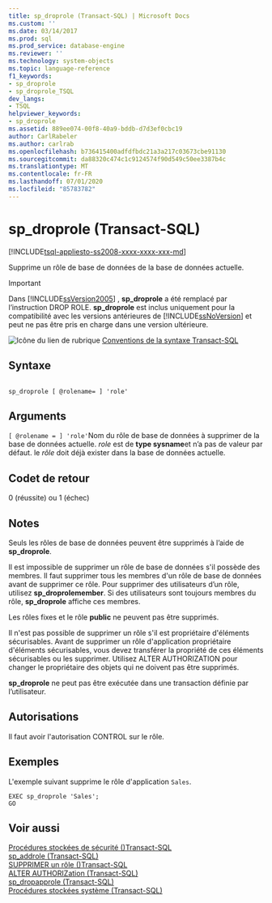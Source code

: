 ```yaml
---
title: sp_droprole (Transact-SQL) | Microsoft Docs
ms.custom: ''
ms.date: 03/14/2017
ms.prod: sql
ms.prod_service: database-engine
ms.reviewer: ''
ms.technology: system-objects
ms.topic: language-reference
f1_keywords:
- sp_droprole
- sp_droprole_TSQL
dev_langs:
- TSQL
helpviewer_keywords:
- sp_droprole
ms.assetid: 889ee074-00f8-40a9-bddb-d7d3ef0cbc19
author: CarlRabeler
ms.author: carlrab
ms.openlocfilehash: b736415400adfdfbdc21a3a217c03673cbe91130
ms.sourcegitcommit: da88320c474c1c9124574f90d549c50ee3387b4c
ms.translationtype: MT
ms.contentlocale: fr-FR
ms.lasthandoff: 07/01/2020
ms.locfileid: "85783782"
---
```

# <a name="sp_droprole-transact-sql"></a>sp_droprole (Transact-SQL)
[!INCLUDE[tsql-appliesto-ss2008-xxxx-xxxx-xxx-md](../../includes/applies-to-version/sqlserver.md)]

  Supprime un rôle de base de données de la base de données actuelle.  
  
> [!IMPORTANT]  
>  Dans [!INCLUDE[ssVersion2005](../../includes/ssversion2005-md.md)] , **sp_droprole** a été remplacé par l’instruction DROP ROLE. **sp_droprole** est inclus uniquement pour la compatibilité avec les versions antérieures de [!INCLUDE[ssNoVersion](../../includes/ssnoversion-md.md)] et peut ne pas être pris en charge dans une version ultérieure.  
  
 ![Icône du lien de rubrique](../../database-engine/configure-windows/media/topic-link.gif "Icône du lien de rubrique") [Conventions de la syntaxe Transact-SQL](../../t-sql/language-elements/transact-sql-syntax-conventions-transact-sql.md)  
  
## <a name="syntax"></a>Syntaxe  
  
```  
  
sp_droprole [ @rolename= ] 'role'  
```  
  
## <a name="arguments"></a>Arguments  
`[ @rolename = ] 'role'`Nom du rôle de base de données à supprimer de la base de données actuelle. *role* est de **type sysname**et n’a pas de valeur par défaut. le *rôle* doit déjà exister dans la base de données actuelle.  
  
## <a name="return-code-values"></a>Codet de retour  
 0 (réussite) ou 1 (échec)  
  
## <a name="remarks"></a>Notes  
 Seuls les rôles de base de données peuvent être supprimés à l’aide de **sp_droprole**.  
  
 Il est impossible de supprimer un rôle de base de données s'il possède des membres. Il faut supprimer tous les membres d'un rôle de base de données avant de supprimer ce rôle. Pour supprimer des utilisateurs d’un rôle, utilisez **sp_droprolemember**. Si des utilisateurs sont toujours membres du rôle, **sp_droprole** affiche ces membres.  
  
 Les rôles fixes et le rôle **public** ne peuvent pas être supprimés.  
  
 Il n'est pas possible de supprimer un rôle s'il est propriétaire d'éléments sécurisables. Avant de supprimer un rôle d'application propriétaire d'éléments sécurisables, vous devez transférer la propriété de ces éléments sécurisables ou les supprimer. Utilisez ALTER AUTHORIZATION pour changer le propriétaire des objets qui ne doivent pas être supprimés.  
  
 **sp_droprole** ne peut pas être exécutée dans une transaction définie par l’utilisateur.  
  
## <a name="permissions"></a>Autorisations  
 Il faut avoir l'autorisation CONTROL sur le rôle.  
  
## <a name="examples"></a>Exemples  
 L'exemple suivant supprime le rôle d'application `Sales`.  
  
```  
EXEC sp_droprole 'Sales';  
GO  
```  
  
## <a name="see-also"></a>Voir aussi  
 [Procédures stockées de sécurité &#40;&#41;Transact-SQL](../../relational-databases/system-stored-procedures/security-stored-procedures-transact-sql.md)   
 [sp_addrole &#40;Transact-SQL&#41;](../../relational-databases/system-stored-procedures/sp-addrole-transact-sql.md)   
 [SUPPRIMER un rôle &#40;&#41;Transact-SQL](../../t-sql/statements/drop-role-transact-sql.md)   
 [ALTER AUTHORIZation &#40;Transact-SQL&#41;](../../t-sql/statements/alter-authorization-transact-sql.md)   
 [sp_dropapprole &#40;Transact-SQL&#41;](../../relational-databases/system-stored-procedures/sp-dropapprole-transact-sql.md)   
 [Procédures stockées système &#40;Transact-SQL&#41;](../../relational-databases/system-stored-procedures/system-stored-procedures-transact-sql.md)  
  
  
